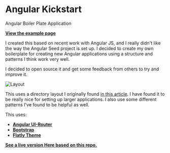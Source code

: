 # Angular Kickstart

Angular Boiler Plate Application

**[ View the example page](http://jeremymorgan.github.io/Angular-Kickstart/#/)**

I created this based on recent work with Angular JS, and I really didn't like the way the Angular Seed project is set up. I decided to create my own boilerplate for creating new Angular applications using a structure and patterns I think work very well.

I decided to open source it and get some feedback from others to try and improve it. 

![Layout](http://i.imgur.com/wy5l7c5.png)

This uses a directory layout I originally found [in this article](https://scotch.io/tutorials/angularjs-best-practices-directory-structure). I have found it to be really nice for setting up larger applications. I also use some different patterns I've found to be helpful as well. 

This uses:


- **[Angular UI-Router](https://github.com/angular-ui/ui-router)**
- **[Bootstrap](http://getbootstrap.com/)**
- **[Flatly Theme](https://bootswatch.com/flatly/)**

**[See a live version Here based on this repo. ](http://jeremymorgan.github.io/Angular-Kickstart/#/)**